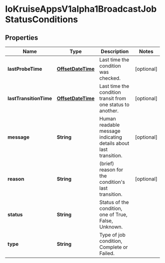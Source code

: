 
# IoKruiseAppsV1alpha1BroadcastJobStatusConditions

## Properties
Name | Type | Description | Notes
------------ | ------------- | ------------- | -------------
**lastProbeTime** | [**OffsetDateTime**](OffsetDateTime.md) | Last time the condition was checked. |  [optional]
**lastTransitionTime** | [**OffsetDateTime**](OffsetDateTime.md) | Last time the condition transit from one status to another. |  [optional]
**message** | **String** | Human readable message indicating details about last transition. |  [optional]
**reason** | **String** | (brief) reason for the condition&#39;s last transition. |  [optional]
**status** | **String** | Status of the condition, one of True, False, Unknown. | 
**type** | **String** | Type of job condition, Complete or Failed. | 



